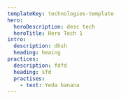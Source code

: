 ```yaml
---
templateKey: technologies-template
hero:
  heroDescription: desc tech
  heroTitle: Hero Tech 1
intro:
  description: dhsh
  heading: heaing
practices:
  description: fdfd
  heading: sfd
  practises:
    - text: Yeda banana
---
```


